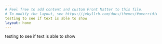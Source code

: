 ```yaml
---
# Feel free to add content and custom Front Matter to this file.
# To modify the layout, see https://jekyllrb.com/docs/themes/#overriding-theme-defaults
testing to see if text is able to show
layout: home
---
```

testing to see if text is able to show
